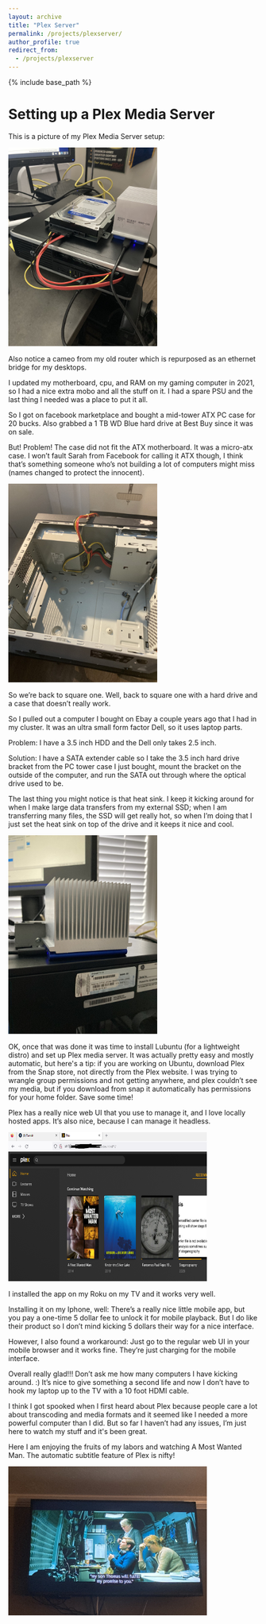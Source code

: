 ```yaml
---
layout: archive
title: "Plex Server"
permalink: /projects/plexserver/
author_profile: true
redirect_from:
  - /projects/plexserver
---
```


{% include base_path %}

Setting up a Plex Media Server
=====

This is a picture of my Plex Media Server setup:

<img src="https://raw.githubusercontent.com/hbwddl/hbwddl.github.io/master/images/plex_overview.jpg" height="400" width="300">

Also notice a cameo from my old router which is repurposed as an ethernet bridge for my desktops.

I updated my motherboard, cpu, and RAM on my gaming computer in 2021, so I had a nice extra mobo and all the stuff on it. I had a spare PSU and the last thing I needed was a place to put it all.

So I got on facebook marketplace and bought a mid-tower ATX PC case for 20 bucks. Also grabbed a 1 TB WD Blue hard drive at Best Buy since it was on sale.

But! Problem! The case did not fit the ATX motherboard. It was a micro-atx case. I won’t fault Sarah from Facebook for calling it ATX though, I think that’s something someone who’s not building a lot of computers might miss (names changed to protect the innocent).

<img src="https://raw.githubusercontent.com/hbwddl/hbwddl.github.io/master/images/pc_case.jpg" height="400" width="300">

So we’re back to square one. Well, back to square one with a hard drive and a case that doesn’t really work.

So I pulled out a computer I bought on Ebay a couple years ago that I had in my cluster. It was an ultra small form factor Dell, so it uses laptop parts.

Problem: I have a 3.5 inch HDD and the Dell only takes 2.5 inch.

Solution: I have a SATA extender cable so I take the 3.5 inch hard drive bracket from the PC tower case I just bought, mount the bracket on the outside of the computer, and run the SATA out through where the optical drive used to be.

The last thing you might notice is that heat sink. I keep it kicking around for when I make large data transfers from my external SSD; when I am transferring many files, the SSD will get really hot, so when I’m doing that I just set the heat sink on top of the drive and it keeps it nice and cool. 

<img src="https://raw.githubusercontent.com/hbwddl/hbwddl.github.io/master/images/heat_sink.jpg" height="400" width="300">

OK, once that was done it was time to install Lubuntu (for a lightweight distro) and set up Plex media server. It was actually pretty easy and mostly automatic, but here's a tip: if you are working on Ubuntu, download Plex from the Snap store, not directly from the Plex website. I was trying to wrangle group permissions and not getting anywhere, and plex couldn’t see my media, but if you download from snap it automatically has permissions for your home folder. Save some time!

Plex has a really nice web UI that you use to manage it, and I love locally hosted apps. It’s also nice, because I can manage it headless.

<img src="https://raw.githubusercontent.com/hbwddl/hbwddl.github.io/master/images/webui.png" height="300" width="400">

I installed the app on my Roku on my TV and it works very well.

Installing it on my Iphone, well: There’s a really nice little mobile app, but you pay a one-time 5 dollar fee to unlock it for mobile playback. But I do like their product so I don’t mind kicking 5 dollars their way for a nice interface.

However, I also found a workaround: Just go to the regular web UI in your mobile browser and it works fine. They’re just charging for the mobile interface.

Overall really glad!!! Don’t ask me how many computers I have kicking around. :) It’s nice to give something a second life and now I don’t have to hook my laptop up to the TV with a 10 foot HDMI cable.

I think I got spooked when I first heard about Plex because people care a lot about transcoding and media formats and it seemed like I needed a more powerful computer than I did. But so far I haven’t had any issues, I’m just here to watch my stuff and it's been great.

Here I am enjoying the fruits of my labors and watching A Most Wanted Man. The automatic subtitle feature of Plex is nifty!

<img src="https://raw.githubusercontent.com/hbwddl/hbwddl.github.io/master/images/movie.jpg" height="300" width="400">
